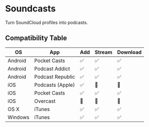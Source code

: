 # Soundcasts

Turn SoundCloud profiles into podcasts.

## Compatibility Table

OS | App | Add | Stream | Download
--- | --- | --- | --- | ---
Android | Pocket Casts | :white_check_mark: | :white_check_mark: | :white_check_mark:
Android | Podcast Addict | :white_check_mark: | :white_check_mark: | :white_check_mark:
Android | Podcast Republic | :white_check_mark: | :white_check_mark: | :white_check_mark:
iOS | Podcasts (Apple) | :white_check_mark: | :no_entry_sign: | :no_entry_sign:
iOS | Pocket Casts | :white_check_mark: | :white_check_mark: | :white_check_mark:
iOS | Overcast | :no_entry_sign: | :no_entry_sign: | :no_entry_sign:
OS X | iTunes | :white_check_mark: | :white_check_mark: | :white_check_mark:
Windows | iTunes | :white_check_mark: | :white_check_mark: | :white_check_mark:

